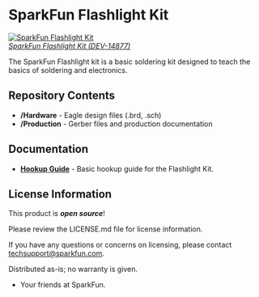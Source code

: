 SparkFun Flashlight Kit
============================

[![SparkFun Flashlight Kit](https://cdn.sparkfun.com//assets/parts/1/3/1/5/4/14877-SparkFun_Basic_Flashlight_Soldering_Kit-01.jpg)  
*SparkFun Flashlight Kit (DEV-14877)*](https://www.sparkfun.com/products/14877)

The SparkFun Flashlight kit is a basic soldering kit designed to teach the basics of soldering and electronics.

Repository Contents
-------------------
* **/Hardware** - Eagle design files (.brd, .sch)
* **/Production** - Gerber files and production documentation

Documentation
--------------
* **[Hookup Guide](https://learn.sparkfun.com/tutorials/flashlight-kit?_ga=2.241539332.705553563.1539292718-2027691345.1532656833)** - Basic hookup guide for the Flashlight Kit.

License Information
-------------------

This product is _**open source**_! 

Please review the LICENSE.md file for license information. 

If you have any questions or concerns on licensing, please contact techsupport@sparkfun.com.

Distributed as-is; no warranty is given.

- Your friends at SparkFun.
